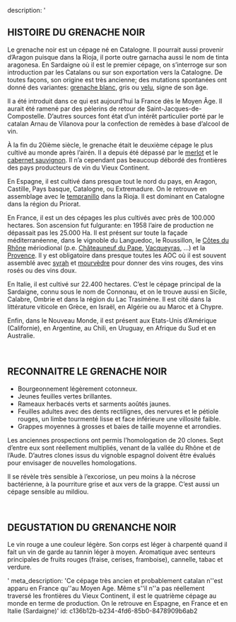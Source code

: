 description: '<h2 class="text-base md:text-lg"><strong>HISTOIRE DU GRENACHE NOIR</strong><br></h2><p>Le grenache noir est un cépage né en Catalogne. Il pourrait aussi provenir d’Aragon puisque dans la Rioja, il porte outre garnacha aussi le nom de tinta aragonesa. En Sardaigne où il est le premier cépage, on s’interroge sur son introduction par les Catalans ou sur son exportation vers la Catalogne. De toutes façons, son origine est très ancienne; des mutations spontanées ont donné des variantes: <a href="/fr/grape/grenache-blanc">grenache blanc</a>, gris ou <a href="/fr/grape/lledoner-pelut">velu</a>, signe de son âge.</p><p>Il a été introduit dans ce qui est aujourd’hui la France dès le Moyen Âge. Il aurait été ramené par des pèlerins de retour de Saint-Jacques-de-Compostelle. D’autres sources font état d’un intérêt particulier porté par le catalan Arnau de Vilanova pour la confection de remèdes à base d’alcool de vin.</p><p>À la fin du 20ième siècle, le grenache était le deuxième cépage le plus cultivé au monde après l’airén. Il a depuis été dépassé par le <a href="/fr/grape/merlot">merlot</a> et le <a href="/fr/grape/cabernet-sauvignon">cabernet sauvignon</a>. Il n’a cependant pas beaucoup débordé des frontières des pays producteurs de vin du Vieux Continent.</p><p>En Espagne, il est cultivé dans presque tout le nord du pays, en Aragon, Castille, Pays basque, Catalogne, ou Extremadure. On le retrouve en assemblage avec le <a href="/fr/grape/tempranillo">tempranillo</a> dans la Rioja. Il est dominant en Catalogne dans la région du Priorat.</p><p>En France, il est un des cépages les plus cultivés avec près de 100.000 hectares. Son ascension fut fulgurante: en 1958 l’aire de production ne dépassait pas les 25.000 Ha. Il est présent sur toute la façade méditerranéenne, dans le vignoble du Languedoc, le Roussillon, le <a href="/fr/region/cotes-du-rhone">Côtes du Rhône</a> mériodional (p.e. <a href="/fr/region/chateauneuf-du-pape">Châteauneuf du Pape</a>, <a href="/fr/region/vacqueyras">Vacqueyras</a>, ...) et la <a href="/fr/region/coteaux-daix-en-provence">Provence</a>. Il y est obligatoire dans presque toutes les AOC où il est souvent assemblé avec <a href="/fr/grape/syrah">syrah</a> et <a href="/fr/grape/mourvedre">mourvèdre</a> pour donner des vins rouges, des vins rosés ou des vins doux.</p><p>En Italie, il est cultivé sur 22.400 hectares. C’est le cépage principal de la Sardaigne, connu sous le nom de Connonau, et on le trouve aussi en Sicile, Calabre, Ombrie et dans la région du Lac Trasimène. Il est cité dans la littérature viticole en Grèce, en Israël, en Algérie ou au Maroc et à Chypre.</p><p>Enfin, dans le Nouveau Monde, il est présent aux Etats-Unis d’Amérique (Californie), en Argentine, au Chili, en Uruguay, en Afrique du Sud et en Australie.</p><p><br></p><h2 class="text-base md:text-lg"><strong>RECONNAITRE LE GRENACHE NOIR</strong></h2><ul><li>Bourgeonnement légèrement cotonneux.</li><li>Jeunes feuilles vertes brillantes.</li><li>Rameaux herbacés verts et sarments aoûtés jaunes.</li><li>Feuilles adultes avec des dents rectilignes, des nervures et le pétiole rouges, un limbe tourmenté lisse et face inférieure une villosité faible.</li><li>Grappes moyennes à grosses et baies de taille moyenne et arrondies.</li></ul><p>Les anciennes prospections ont permis l’homologation de 20 clones. Sept d’entre eux sont réellement multipliés, venant de la vallée du Rhône et de l’Aude. D’autres clones issus du vignoble espagnol doivent être évalués pour envisager de nouvelles homologations.</p><p>Il se révèle très sensible à l’excoriose, un peu moins à la nécrose bactérienne, à la pourriture grise et aux vers de la grappe. C’est aussi un cépage sensible au mildiou.</p><p><br></p><h2 class="text-base md:text-lg"><strong>DEGUSTATION DU GRENANCHE NOIR</strong></h2><p>Le vin rouge a une couleur légère. Son corps est léger à charpenté quand il fait un vin de garde au tannin léger à moyen. Aromatique avec senteurs principales de fruits rouges (fraise, cerises, framboise), cannelle, tabac et verdure.</p>'
meta_description: 'Ce cépage très ancien et probablement catalan n''est apparu en France qu''au Moyen Age. Même s''il n''a pas réellement traversé les frontières du Vieux Continent, il est le quatrième cépage au monde en terme de production. On le retrouve en Espagne, en France et en Italie (Sardaigne)'
id: c136b12b-b234-4fd6-85b0-8478909b6ab2

